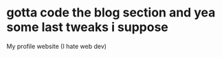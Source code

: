 # gotta code the blog section and yea some last tweaks i suppose
My profile website (I hate web dev)
